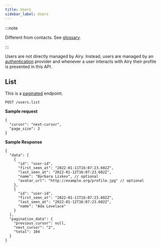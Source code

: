 ```yaml
---
title: Users
sidebar_label: Users
---
```


:::note

Different from contacts. See [glossary](getting-started/glossary.md#Contact).

:::

Users are not directly managed by Airy. Instead, users are managed by an [authentication](getting-started/installation/security.md)
provider and whenever a user interacts with Airy their profile is presented in this API.

## List

This is a [paginated](/api/endpoints/introduction.md#pagination) endpoint.

`POST /users.list`

**Sample request**

```json5
{
  "cursor": "next-cursor",
  "page_size": 2
}
```

**Sample Response**

```json5
{
  "data": [
    {
      "id": "user-id",
      "first_seen_at": "2022-01-11T16:07:23.602Z",
      "last_seen_at": "2022-01-12T16:07:23.602Z",
      "name": "Barbara Liskov", // optional
      "avatar_url": "http://example.org/profile.jpg" // optional
    },
    {
      "id": "user-id",
      "first_seen_at": "2022-01-11T16:07:23.602Z",
      "last_seen_at": "2022-01-12T16:07:23.602Z",
      "name": "Ada Lovelace"
    }
  ],
  "pagination_data": {
    "previous_cursor": null,
    "next_cursor": "2",
    "total": 104
  }
}
```
